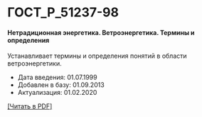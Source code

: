 # ГОСТ_Р_51237-98

#### Нетрадиционная энергетика. Ветроэнергетика. Термины и определения

Устанавливает термины и определения понятий в области ветроэнергетики.

- Дата введения: 01.07.1999
- Добавлен в базу: 01.09.2013
- Актуализация: 01.02.2020

<a href="https://standartgost.ru/g/ГОСТ_Р_51237-98.pdf">[Читать в PDF]</a>